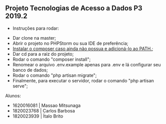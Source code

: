 ## Projeto Tecnologias de Acesso a Dados P3 2019.2

- Instruções para rodar:

* Dar clone na master;
* Abrir o projeto no PHPStorm ou sua IDE de preferência;
* <a href="https://getcomposer.org/download/">Instalar o composer caso ainda não possua e adicioná-lo ao PATH.</a>;
* Dar cd para a raiz do projeto;
* Rodar o comando "composer install";
* Renomear o arquivo .env.example apenas para .env e lá configurar seu banco de dados;
* Rodar o comando "php artisan migrate";
* Finalmente, para executar o servidor, rodar o comando "php artisan serve";

Alunos: 
* 1620016081 | Massao Mitsunaga
* 1820023768 | Carlos Barbosa
* 1820023939 | Ítalo Brito
